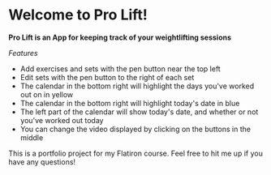 # Welcome to Pro Lift!
**Pro Lift is an App for keeping track of your weightlifting sessions**

*Features*
- Add exercises and sets with the pen button near the top left
- Edit sets with the pen button to the right of each set
- The calendar in the bottom right will highlight the days you've worked out on in yellow
- The calendar in the bottom right will highlight today's date in blue
- The left part of the calendar will show today's date, and whether or not you've worked out today
- You can change the video displayed by clicking on the buttons in the middle

This is a portfolio project for my Flatiron course. Feel free to hit me up if you have any questions!

